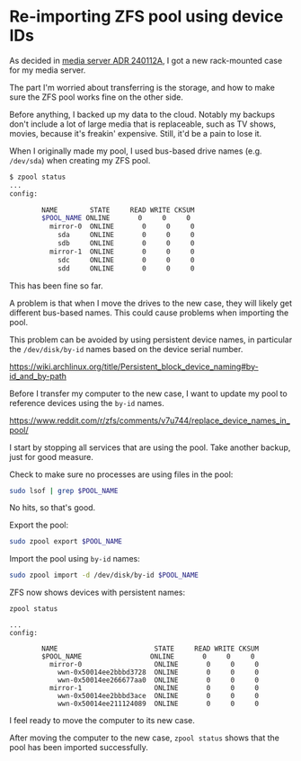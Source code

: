 # Re-importing ZFS pool using device IDs

As decided in [media server ADR 240112A](media-server/docs/decisions/240112A-get-a-rack-mounted-case.md),
I got a new rack-mounted case for my media server.

The part I'm worried about transferring is the storage,
and how to make sure the ZFS pool works fine on the other side.

Before anything, I backed up my data to the cloud.
Notably my backups don't include a lot of large media that is replaceable,
such as TV shows, movies, because it's freakin' expensive.
Still, it'd be a pain to lose it.

When I originally made my pool, I used bus-based drive names (e.g. `/dev/sda`) when creating my ZFS pool.

```sh
$ zpool status
...
config:

        NAME        STATE     READ WRITE CKSUM
        $POOL_NAME ONLINE       0     0     0
          mirror-0  ONLINE       0     0     0
            sda     ONLINE       0     0     0
            sdb     ONLINE       0     0     0
          mirror-1  ONLINE       0     0     0
            sdc     ONLINE       0     0     0
            sdd     ONLINE       0     0     0
```

This has been fine so far.

A problem is that when I move the drives to the new case,
they will likely get different bus-based names.
This could cause problems when importing the pool.

This problem can be avoided by using persistent device names,
in particular the `/dev/disk/by-id` names based on the device serial number.

https://wiki.archlinux.org/title/Persistent_block_device_naming#by-id_and_by-path

Before I transfer my computer to the new case, I want to update my pool to
reference devices using the `by-id` names.

https://www.reddit.com/r/zfs/comments/v7u744/replace_device_names_in_pool/

I start by stopping all services that are using the pool.
Take another backup, just for good measure.

Check to make sure no processes are using files in the pool:

```sh
sudo lsof | grep $POOL_NAME
```

No hits, so that's good.

Export the pool:

```sh
sudo zpool export $POOL_NAME
```

Import the pool using `by-id` names:

```sh
sudo zpool import -d /dev/disk/by-id $POOL_NAME
```

ZFS now shows devices with persistent names:

```sh
zpool status
```
```
...
config:

        NAME                        STATE     READ WRITE CKSUM
        $POOL_NAME                 ONLINE       0     0     0
          mirror-0                  ONLINE       0     0     0
            wwn-0x50014ee2bbbd3728  ONLINE       0     0     0
            wwn-0x50014ee266677aa0  ONLINE       0     0     0
          mirror-1                  ONLINE       0     0     0
            wwn-0x50014ee2bbbd3ace  ONLINE       0     0     0
            wwn-0x50014ee211124089  ONLINE       0     0     0
```

I feel ready to move the computer to its new case.

After moving the computer to the new case,
`zpool status` shows that the pool has been imported successfully.
